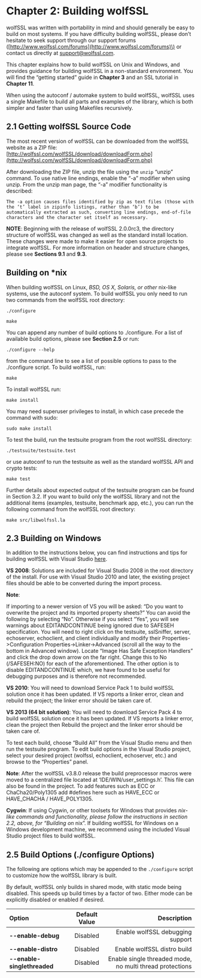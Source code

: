 # Chapter 2: Building wolfSSL

wolfSSL was written with portability in mind and should generally be easy to build on most systems. If you have difficulty building wolfSSL, please don’t hesitate to seek support through our support forums \([http://www.wolfssl.com/forums](http://www.wolfssl.com/forums)\) or contact us directly at support@wolfssl.com.

This chapter explains how to build wolfSSL on Unix and Windows, and provides guidance for building wolfSSL in a non-standard environment. You will find the “getting started” guide in **Chapter 3** and an SSL tutorial in **Chapter 11**.

When using the autoconf / automake system to build wolfSSL, wolfSSL uses a single Makefile to build all parts and examples of the library, which is both simpler and faster than using Makefiles recursively.

## 2.1 Getting wolfSSL Source Code

The most recent version of wolfSSL can be downloaded from the wolfSSL website as a ZIP file: [http://wolfssl.com/wolfSSL/download/downloadForm.php](http://wolfssl.com/wolfSSL/download/downloadForm.php)

After downloading the ZIP file, unzip the file using the `unzip` “unzip” command. To use native line endings, enable the “-a” modifier when using unzip. From the unzip man page, the “-a” modifier functionality is described:

`The -a option causes files identified by zip as text files (those with the ‘t’ label in zipinfo listings, rather than ‘b’) to be automatically extracted as such, converting line endings, end-of-file characters and the character set itself as necessary.`

**NOTE**: Beginning with the release of wolfSSL 2.0.0rc3, the directory structure of wolfSSL was changed as well as the standard install location. These changes were made to make it easier for open source projects to integrate wolfSSL. For more information on header and structure changes, please see **Sections 9.1** and **9.3**.

## Building on \*nix

When building wolfSSL on Linux, _BSD, OS X, Solaris, or other_ nix-like systems, use the autoconf system. To build wolfSSL you only need to run two commands from the wolfSSL root directory:

`./configure`

`make`

You can append any number of build options to ./configure. For a list of available build options, please see **Section 2.5** or run:

`./configure --help`

from the command line to see a list of possible options to pass to the ./configure script. To build wolfSSL, run:

`make`

To install wolfSSL run:

`make install`

You may need superuser privileges to install, in which case precede the command with sudo:

`sudo make install`

To test the build, run the testsuite program from the root wolfSSL directory:

`./testsuite/testsuite.test`

or use autoconf to run the testsuite as well as the standard wolfSSL API and crypto tests:

`make test`

Further details about expected output of the testsuite program can be found in Section 3.2. If you want to build only the wolfSSL library and not the additional items \(examples, testsuite, benchmark app, etc.\), you can run the following command from the wolfSSL root directory:

`make src/libwolfssl.la`

## 2.3 Building on Windows

In addition to the instructions below, you can find instructions and tips for building wolfSSL with Visual Studio [here](https://www.google.com/url?q=https://wolfssl.com/wolfSSL/Docs-wolfssl-visual-studio.html&sa=D&ust=1568828990762000]).

**VS 2008**: Solutions are included for Visual Studio 2008 in the root directory of the install. For use with Visual Studio 2010 and later, the existing project files should be able to be converted during the import process.

**Note**:

If importing to a newer version of VS you will be asked: “Do you want to overwrite the project and its imported property sheets?” You can avoid the following by selecting “No”. Otherwise if you select “Yes”, you will see warnings about EDITANDCONTINUE being ignored due to SAFESEH specification. You will need to right click on the testsuite, sslSniffer, server, echoserver, echoclient, and client individually and modify their Properties-&gt;Configuration Properties-&gt;Linker-&gt;Advanced \(scroll all the way to the bottom in Advanced window\). Locate “Image Has Safe Exception Handlers” and click the drop down arrow on the far right. Change this to No \(/SAFESEH:NO\) for each of the aforementioned. The other option is to disable EDITANDCONTINUE which, we have found to be useful for debugging purposes and is therefore not recommended.

**VS 2010**: You will need to download Service Pack 1 to build wolfSSL solution once it has been updated. If VS reports a linker error, clean and rebuild the project; the linker error should be taken care of.

**VS 2013 \(64 bit solution\)**: You will need to download Service Pack 4 to build wolfSSL solution once it has been updated. If VS reports a linker error, clean the project then Rebuild the project and the linker error should be taken care of.

To test each build, choose “Build All” from the Visual Studio menu and then run the testsuite program. To edit build options in the Visual Studio project, select your desired project \(wolfssl, echoclient, echoserver, etc.\) and browse to the “Properties” panel.

**Note**: After the wolfSSL v3.8.0 release the build preprocessor macros were moved to a centralized file located at ‘IDE/WIN/user\_settings.h’. This file can also be found in the project. To add features such as ECC or ChaCha20/Poly1305 add \#defines here such as HAVE\_ECC or HAVE\_CHACHA / HAVE\_POLY1305.

**Cygwin**: If using Cygwin, or other toolsets for Windows that provides _nix-like commands and functionality, please follow the instructions in section 2.2, above, for “Building on_ nix”. If building wolfSSL for Windows on a Windows development machine, we recommend using the included Visual Studio project files to build wolfSSL.

## 2.5 Build Options \(./configure Options\)

The following are options which may be appended to the `./configure` script to customize how the wolfSSL library is built.

By default, wolfSSL only builds in shared mode, with static mode being disabled. This speeds up build times by a factor of two. Either mode can be explicitly disabled or enabled if desired.

| Option | Default Value | Description |
| :--- | :---: | ---: |
| **--enable-debug** | Disabled | Enable wolfSSL debugging support |
| **--enable-distro** | Disabled | Enable wolfSSL distro build |
| **--enable-singlethreaded** | Disabled | Enable single threaded mode, no multi thread protections |

